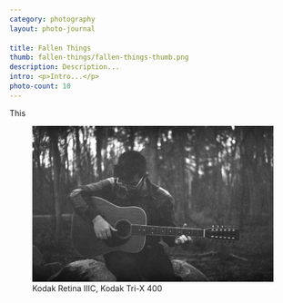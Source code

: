```yaml
---
category: photography
layout: photo-journal

title: Fallen Things
thumb: fallen-things/fallen-things-thumb.png
description: Description...
intro: <p>Intro...</p>
photo-count: 10
---
```


<p>This</p>

<figure>
	<img src="/img/photography/kimbrough/kimbrough-2020-01_79.jpg">
	<figcaption>Kodak Retina IIIC, Kodak Tri-X 400</figcaption>
</figure>